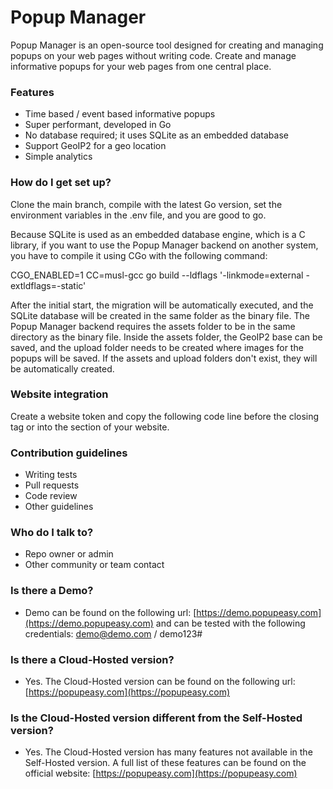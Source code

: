 # Popup Manager #

Popup Manager is an open-source tool designed for creating and managing popups on your web pages without writing code. Create and manage informative popups for your web pages from one central place.

### Features ###

* Time based / event based informative popups
* Super performant, developed in Go
* No database required; it uses SQLite as an embedded database
* Support GeoIP2 for a geo location
* Simple analytics

### How do I get set up? ###

Clone the main branch, compile with the latest Go version, set the environment variables in the .env file, and you are good to go.

Because SQLite is used as an embedded database engine, which is a C library, if you want to use the Popup Manager backend on another system, you have to compile it using CGo with the following command:

 CGO_ENABLED=1 CC=musl-gcc go build --ldflags '-linkmode=external -extldflags=-static'

After the initial start, the migration will be automatically executed, and the SQLite database will be created in the same folder as the binary file. The Popup Manager backend requires the assets folder to be in the same directory as the binary file. Inside the assets folder, the GeoIP2 base can be saved, and the upload folder needs to be created where images for the popups will be saved. If the assets and upload folders don't exist, they will be automatically created.

### Website integration ###
Create a website token and copy the following code line before the closing </head> tag or into the <body> section of your website.

<script type="text/javascript" src="HOSTNAME_API/api/v1/js/YOUR-WEB-SITE-TOKEN-UUID"></script>

### Contribution guidelines ###

* Writing tests
* Pull requests
* Code review
* Other guidelines

### Who do I talk to? ###

* Repo owner or admin
* Other community or team contact

### Is there a Demo? ###

* Demo can be found on the following url: [https://demo.popupeasy.com](https://demo.popupeasy.com) and can be tested with the following credentials: demo@demo.com / demo123#


### Is there a Cloud-Hosted version? ###

* Yes. The Cloud-Hosted version can be found on the following url: [https://popupeasy.com](https://popupeasy.com)  

### Is the Cloud-Hosted version different from the Self-Hosted version? ###

* Yes. The Cloud-Hosted version has many features not available in the Self-Hosted version. A full list of these features can be found on the official website: [https://popupeasy.com](https://popupeasy.com)
